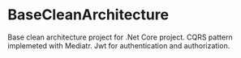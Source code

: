 # BaseCleanArchitecture
Base clean architecture project for .Net Core project. CQRS pattern implemeted with Mediatr. Jwt for authentication and authorization.
